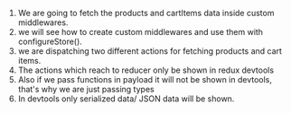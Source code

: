 1. We are going to fetch the products and cartItems data inside custom middlewares.
2. we will see how to create custom middlewares and use them with configureStore().
3. we are dispatching two different actions for fetching products and cart items.
4. The actions which reach to reducer only be shown in redux devtools
5. Also if we pass functions in payload it will not be shown in devtools, that's why we are just passing types
6. In devtools only serialized data/ JSON data will be shown.
